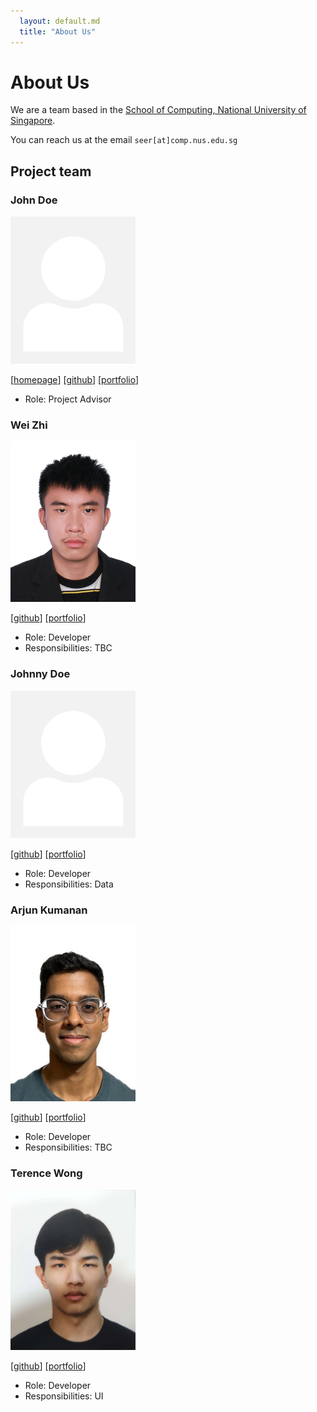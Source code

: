 ```yaml
---
  layout: default.md
  title: "About Us"
---
```


# About Us

We are a team based in the [School of Computing, National University of Singapore](http://www.comp.nus.edu.sg).

You can reach us at the email `seer[at]comp.nus.edu.sg`

## Project team

### John Doe

<img src="images/johndoe.png" width="200px">

[[homepage](http://www.comp.nus.edu.sg/~damithch)]
[[github](https://github.com/johndoe)]
[[portfolio](team/johndoe.md)]

* Role: Project Advisor

### Wei Zhi

<img src="images/leongwz.png" width="200px">

[[github](http://github.com/leongwz)]
[[portfolio](team/johndoe.md)]

* Role: Developer
* Responsibilities: TBC

### Johnny Doe

<img src="images/johndoe.png" width="200px">

[[github](http://github.com/johndoe)] [[portfolio](team/johndoe.md)]

* Role: Developer
* Responsibilities: Data

### Arjun Kumanan

<img src="images/arjun2598.png" width="200px">

[[github](http://github.com/arjun2598)]
[[portfolio](team/johndoe.md)]

* Role: Developer
* Responsibilities: TBC

### Terence Wong

<img src="images/terencewongsextravaganza.png" width="200px">

[[github](https://github.com/TerenceWongsExtravaganza)]
[[portfolio](team/johndoe.md)]

* Role: Developer
* Responsibilities: UI
